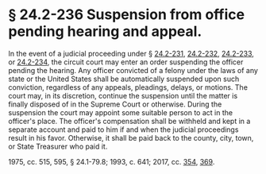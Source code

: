 # § 24.2-236 Suspension from office pending hearing and appeal.

<p>In the event of a judicial proceeding under § <a href='http://law.lis.virginia.gov/vacode/24.2-231/'>24.2-231</a>, <a href='http://law.lis.virginia.gov/vacode/24.2-232/'>24.2-232</a>, <a href='http://law.lis.virginia.gov/vacode/24.2-233/'>24.2-233</a>, or <a href='http://law.lis.virginia.gov/vacode/24.2-234/'>24.2-234</a>, the circuit court may enter an order suspending the officer pending the hearing. Any officer convicted of a felony under the laws of any state or the United States shall be automatically suspended upon such conviction, regardless of any appeals, pleadings, delays, or motions. The court may, in its discretion, continue the suspension until the matter is finally disposed of in the Supreme Court or otherwise. During the suspension the court may appoint some suitable person to act in the officer's place. The officer's compensation shall be withheld and kept in a separate account and paid to him if and when the judicial proceedings result in his favor. Otherwise, it shall be paid back to the county, city, town, or State Treasurer who paid it.</p><p>1975, cc. 515, 595, § 24.1-79.8; 1993, c. 641; 2017, cc. <a href='http://lis.virginia.gov/cgi-bin/legp604.exe?171+ful+CHAP0354'>354</a>, <a href='http://lis.virginia.gov/cgi-bin/legp604.exe?171+ful+CHAP0369'>369</a>.</p>